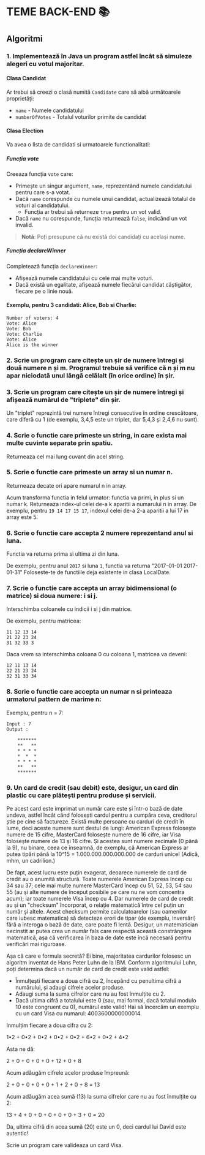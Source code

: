 # TEME BACK-END 📚

## Algoritmi 

### 1. Implementează în Java un program astfel încât să simuleze alegeri cu votul majoritar.
#### Clasa Candidat
Ar trebui să creezi o clasă numită `Candidate` care să aibă următoarele proprietăți:
* `name` - Numele candidatului
* `numberOfVotes` - Totalul voturilor primite de candidat

#### Clasa Election
Va avea o lista de candidati si urmatoarele functionalitati:

##### Funcția vote
Creeaza funcția `vote` care:
* Primește un singur argument, `name`, reprezentând numele candidatului pentru care s-a votat.
* Dacă `name` corespunde cu numele unui candidat, actualizează totalul de voturi al candidatului.
  * Funcția ar trebui să returneze `true` pentru un vot valid.
* Dacă `name` nu corespunde, funcția returnează `false`, indicând un vot invalid.

> **Notă**: Poți presupune că nu există doi candidați cu același nume.

##### Funcția declareWinner
Completează funcția `declareWinner`:
* Afișează numele candidatului cu cele mai multe voturi.
* Dacă există un egalitate, afișează numele fiecărui candidat câștigător, fiecare pe o linie nouă.

#### Exemplu, pentru 3 candidati: Alice, Bob si Charlie:
```
Number of voters: 4
Vote: Alice
Vote: Bob
Vote: Charlie
Vote: Alice
Alice is the winner
```
### 2. Scrie un program care citește un șir de numere întregi și două numere n și m. Programul trebuie să verifice că n și m nu apar niciodată unul lângă celălalt (în orice ordine) în șir.

### 3. Scrie un program care citește un șir de numere întregi și afișează numărul de "triplete" din șir. 
Un "triplet" reprezintă trei numere întregi consecutive în ordine crescătoare, care diferă cu 1 (de exemplu, 3,4,5 este un triplet, dar 5,4,3 și 2,4,6 nu sunt).

### 4. Scrie o functie care primeste un string, in care exista mai multe cuvinte separate prin spatiu.
Returneaza cel mai lung cuvant din acel string.

### 5. Scrie o functie care primeste un array si un numar n.
Returneaza decate ori apare numarul n in array.

Acum transforma functia in felul urmator: functia va primi, in plus si un numar k.
Returneaza index-ul celei de-a k aparitii a numarului n in array.
De exemplu, pentru `19 14 17 15 17`, indexul celei de-a 2-a aparitii a lui 17 in array este 5.

### 6. Scrie o functie care accepta 2 numere reprezentand anul si luna.
Functia va returna prima si ultima zi din luna.

De exemplu, pentru anul `2017` si luna `1`, functia va returna "2017-01-01 2017-01-31"
Foloseste-te de functiile deja existente in clasa LocalDate.

### 7. Scrie o functie care accepta un array bidimensional (o matrice) si doua numere: i si j.
Interschimba coloanele cu indicii i si j din matrice.

De exemplu, pentru matricea:

```
11 12 13 14
21 22 23 24
31 32 33 3
```

Daca vrem sa interschimba coloana 0 cu coloana 1, matricea va deveni:

```
12 11 13 14
22 21 23 24
32 31 33 34
```
### 8. Scrie o functie care accepta un numar n si printeaza urmatorul pattern de marime n:
Exemplu, pentru n = 7:

```
Input : 7
Output :

    *******
    **   **
    * * * *
    *  *  *
    * * * *
    **   **
    *******
```

### 9. Un card de credit (sau debit) este, desigur, un card din plastic cu care plătești pentru produse și servicii.
Pe acest card este imprimat un număr care este și într-o bază de date undeva, astfel încât când folosești cardul pentru a cumpăra ceva, creditorul știe pe cine să factureze. Există multe persoane cu carduri de credit în lume, deci aceste numere sunt destul de lungi: American Express folosește numere de 15 cifre, MasterCard folosește numere de 16 cifre, iar Visa folosește numere de 13 și 16 cifre. Și acestea sunt numere zecimale (0 până la 9), nu binare, ceea ce înseamnă, de exemplu, că American Express ar putea tipări până la 10^15 = 1.000.000.000.000.000 de carduri unice! (Adică, mhm, un cadrilion.)

De fapt, acest lucru este puțin exagerat, deoarece numerele de card de credit au o anumită structură. Toate numerele American Express încep cu 34 sau 37; cele mai multe numere MasterCard încep cu 51, 52, 53, 54 sau 55 (au și alte numere de început posibile pe care nu ne vom concentra acum); iar toate numerele Visa încep cu 4. Dar numerele de card de credit au și un "checksum" încorporat, o relație matematică între cel puțin un număr și altele. Acest checksum permite calculatoarelor (sau oamenilor care iubesc matematica) să detecteze erori de tipar (de exemplu, inversări) fără a interoga o bază de date, care poate fi lentă. Desigur, un matematician necinstit ar putea crea un număr fals care respectă această constrângere matematică, așa că verificarea în baza de date este încă necesară pentru verificări mai riguroase.

Așa că care e formula secretă? Ei bine, majoritatea cardurilor folosesc un algoritm inventat de Hans Peter Luhn de la IBM. Conform algoritmului Luhn, poți determina dacă un număr de card de credit este valid astfel:

* Înmulțești fiecare a doua cifră cu 2, începând cu penultima cifră a numărului, și adaugi cifrele acelor produse.
* Adaugi suma la suma cifrelor care nu au fost înmulțite cu 2.
* Dacă ultima cifră a totalului este 0 (sau, mai formal, dacă totalul modulo 10 este congruent cu 0), numărul este valid!
Hai să încercăm un exemplu cu un card Visa cu numarul: 4003600000000014.

Inmulțim fiecare a doua cifra cu 2:

1•2 + 0•2 + 0•2 + 0•2 + 0•2 + 6•2 + 0•2 + 4•2

Asta ne dă:

2 + 0 + 0 + 0 + 0 + 12 + 0 + 8

Acum adăugăm cifrele acelor produse împreună:

2 + 0 + 0 + 0 + 0 + 1 + 2 + 0 + 8 = 13

Acum adăugăm acea sumă (13) la suma cifrelor care nu au fost înmulțite cu 2:

13 + 4 + 0 + 0 + 0 + 0 + 0 + 3 + 0 = 20

Da, ultima cifră din acea sumă (20) este un 0, deci cardul lui David este autentic!

Scrie un program care valideaza un card Visa.
